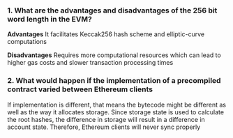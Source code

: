 ### 1. What are the advantages and disadvantages of the 256 bit word length in the EVM?

**Advantages**
It facilitates Keccak256 hash scheme and elliptic-curve computations

**Disadvantages**
Requires more computational resources which can lead to higher gas costs and slower transaction processing times

### 2. What would happen if the implementation of a precompiled contract varied between Ethereum clients

If implementation is different, that means the bytecode might be different as well as the way it allocates storage. Since storage state is used to calculate the root hashes, the difference in storage will result in a difference in account state. Therefore, Ethereum clients will never sync properly
